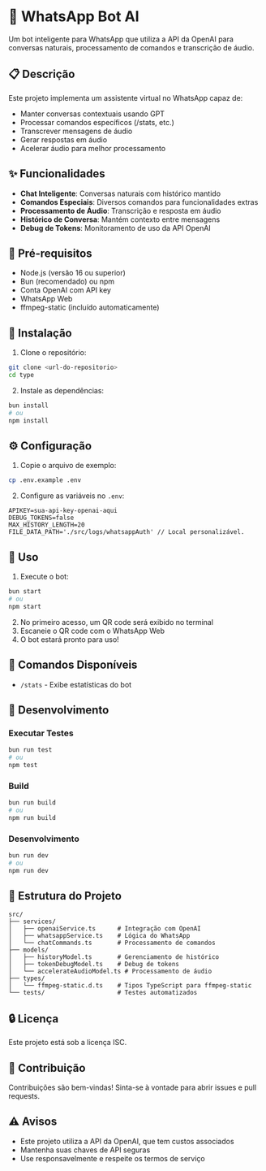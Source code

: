# 🤖 WhatsApp Bot AI

Um bot inteligente para WhatsApp que utiliza a API da OpenAI para conversas naturais, processamento de comandos e transcrição de áudio.

## 📋 Descrição

Este projeto implementa um assistente virtual no WhatsApp capaz de:
- Manter conversas contextuais usando GPT
- Processar comandos específicos (/stats, etc.)
- Transcrever mensagens de áudio
- Gerar respostas em áudio
- Acelerar áudio para melhor processamento

## ✨ Funcionalidades

- **Chat Inteligente**: Conversas naturais com histórico mantido
- **Comandos Especiais**: Diversos comandos para funcionalidades extras
- **Processamento de Áudio**: Transcrição e resposta em áudio
- **Histórico de Conversa**: Mantém contexto entre mensagens
- **Debug de Tokens**: Monitoramento de uso da API OpenAI

## 🔧 Pré-requisitos

- Node.js (versão 16 ou superior)
- Bun (recomendado) ou npm
- Conta OpenAI com API key
- WhatsApp Web
- ffmpeg-static (incluído automaticamente)

## 🚀 Instalação

1. Clone o repositório:
```bash
git clone <url-do-repositorio>
cd type
```

2. Instale as dependências:
```bash
bun install
# ou
npm install
```

## ⚙️ Configuração

1. Copie o arquivo de exemplo:
```bash
cp .env.example .env
```

2. Configure as variáveis no `.env`:
```env
APIKEY=sua-api-key-openai-aqui
DEBUG_TOKENS=false
MAX_HISTORY_LENGTH=20
FILE_DATA_PATH='./src/logs/whatsappAuth' // Local personalizável.
```

## 🎯 Uso

1. Execute o bot:
```bash
bun start
# ou
npm start
```

2. No primeiro acesso, um QR code será exibido no terminal
3. Escaneie o QR code com o WhatsApp Web
4. O bot estará pronto para uso!

## 📝 Comandos Disponíveis

- `/stats` - Exibe estatísticas do bot


## 🧪 Desenvolvimento

### Executar Testes

```bash
bun run test
# ou
npm test
```

### Build

```bash
bun run build
# ou
npm run build
```

### Desenvolvimento

```bash
bun run dev
# ou
npm run dev
```

## 📁 Estrutura do Projeto

```
src/
├── services/
│   ├── openaiService.ts      # Integração com OpenAI
│   ├── whatsappService.ts    # Lógica do WhatsApp
│   └── chatCommands.ts       # Processamento de comandos
├── models/
│   ├── historyModel.ts       # Gerenciamento de histórico
│   ├── tokenDebugModel.ts    # Debug de tokens
│   └── accelerateAudioModel.ts # Processamento de áudio
├── types/
│   └── ffmpeg-static.d.ts    # Tipos TypeScript para ffmpeg-static
└── tests/                    # Testes automatizados
```

## 🔒 Licença

Este projeto está sob a licença ISC.

## 🤝 Contribuição

Contribuições são bem-vindas! Sinta-se à vontade para abrir issues e pull requests.

## ⚠️ Avisos

- Este projeto utiliza a API da OpenAI, que tem custos associados
- Mantenha suas chaves de API seguras
- Use responsavelmente e respeite os termos de serviço
